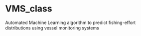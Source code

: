 # VMS_class
Automated Machine Learning algorithm to predict fishing-effort distributions using vessel monitoring systems
